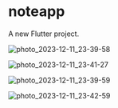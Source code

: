 # noteapp

A new Flutter project.


![photo_2023-12-11_23-39-58](https://github.com/fatima304/Noteria/assets/101287056/8e49a420-24c8-485e-8cef-82f8b3b73ad4)

![photo_2023-12-11_23-41-27](https://github.com/fatima304/Noteria/assets/101287056/a4448bc7-3e34-4d77-a979-b0a0e84420e5)

![photo_2023-12-11_23-39-59](https://github.com/fatima304/Noteria/assets/101287056/0d023249-e4bc-4c69-9752-13018d6a5467)

![photo_2023-12-11_23-42-59](https://github.com/fatima304/Noteria/assets/101287056/7ea65f88-f5b7-4cd0-9204-65c3c45053b6)




